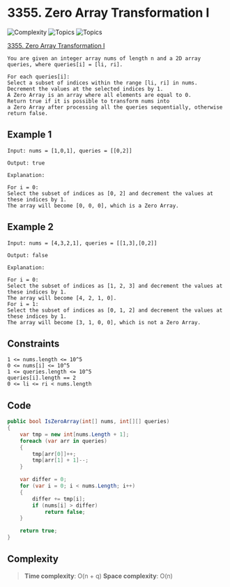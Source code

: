 # 3355. Zero Array Transformation I

![Complexity](https://img.shields.io/badge/medium-yellow)
![Topics](https://img.shields.io/badge/array-blue)
![Topics](https://img.shields.io/badge/prefix_sum-blue)

[3355. Zero Array Transformation I](https://leetcode.com/problems/zero-array-transformation-i/description/?envType=daily-question&envId=2025-05-20)

```
You are given an integer array nums of length n and a 2D array queries, where queries[i] = [li, ri].

For each queries[i]:
Select a subset of indices within the range [li, ri] in nums.
Decrement the values at the selected indices by 1.
A Zero Array is an array where all elements are equal to 0.
Return true if it is possible to transform nums into 
a Zero Array after processing all the queries sequentially, otherwise return false.
```

## Example 1

```
Input: nums = [1,0,1], queries = [[0,2]]

Output: true

Explanation:

For i = 0:
Select the subset of indices as [0, 2] and decrement the values at these indices by 1.
The array will become [0, 0, 0], which is a Zero Array.
```

## Example 2

```
Input: nums = [4,3,2,1], queries = [[1,3],[0,2]]

Output: false

Explanation:

For i = 0:
Select the subset of indices as [1, 2, 3] and decrement the values at these indices by 1.
The array will become [4, 2, 1, 0].
For i = 1:
Select the subset of indices as [0, 1, 2] and decrement the values at these indices by 1.
The array will become [3, 1, 0, 0], which is not a Zero Array.
```

## Constraints

```
1 <= nums.length <= 10^5
0 <= nums[i] <= 10^5
1 <= queries.length <= 10^5
queries[i].length == 2
0 <= li <= ri < nums.length
```

## Code

```csharp
public bool IsZeroArray(int[] nums, int[][] queries)
{
    var tmp = new int[nums.Length + 1];
    foreach (var arr in queries)
    {
        tmp[arr[0]]++;
        tmp[arr[1] + 1]--;
    }

    var differ = 0;
    for (var i = 0; i < nums.Length; i++)
    {
        differ += tmp[i];
        if (nums[i] > differ)
            return false;
    }

    return true;
}
```

## Complexity

> **Time complexity**: O(n + q)
> **Space complexity**: O(n)